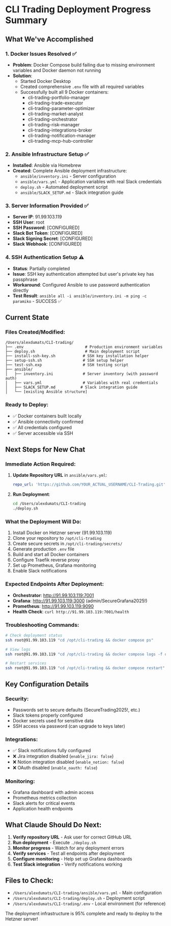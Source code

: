# CLI Trading Deployment Progress Summary

## What We've Accomplished

### 1. **Docker Issues Resolved** ✅

- **Problem**: Docker Compose build failing due to missing environment variables and Docker daemon not running
- **Solution**:
  - Started Docker Desktop
  - Created comprehensive `.env` file with all required variables
  - Successfully built all 9 Docker containers:
    - cli-trading-portfolio-manager
    - cli-trading-trade-executor
    - cli-trading-parameter-optimizer
    - cli-trading-market-analyst
    - cli-trading-orchestrator
    - cli-trading-risk-manager
    - cli-trading-integrations-broker
    - cli-trading-notification-manager
    - cli-trading-mcp-hub-controller

### 2. **Ansible Infrastructure Setup** ✅

- **Installed**: Ansible via Homebrew
- **Created**: Complete Ansible deployment infrastructure:
  - `ansible/inventory.ini` - Server configuration
  - `ansible/vars.yml` - Application variables with real Slack credentials
  - `deploy.sh` - Automated deployment script
  - `ansible/SLACK_SETUP.md` - Slack integration guide

### 3. **Server Information Provided** ✅

- **Server IP**: 91.99.103.119
- **SSH User**: root
- **SSH Password**: [CONFIGURED]
- **Slack Bot Token**: [CONFIGURED]
- **Slack Signing Secret**: [CONFIGURED]
- **Slack Webhook**: [CONFIGURED]

### 4. **SSH Authentication Setup** ⚠️

- **Status**: Partially completed
- **Issue**: SSH key authentication attempted but user's private key has passphrase
- **Workaround**: Configured Ansible to use password authentication directly
- **Test Result**: `ansible all -i ansible/inventory.ini -m ping -c paramiko` - SUCCESS ✅

## Current State

### Files Created/Modified:

```
/Users/alexdumats/CLI-trading/
├── .env                           # Production environment variables
├── deploy.sh                      # Main deployment script
├── install-ssh-key.sh            # SSH key installation helper
├── setup-ssh.sh                  # SSH setup helper
├── test-ssh.exp                  # SSH testing script
├── ansible/
│   ├── inventory.ini             # Server inventory (with password auth)
│   ├── vars.yml                  # Variables with real credentials
│   ├── SLACK_SETUP.md           # Slack integration guide
│   └── [existing Ansible structure]
```

### Ready to Deploy:

- ✅ Docker containers built locally
- ✅ Ansible connectivity confirmed
- ✅ All credentials configured
- ✅ Server accessible via SSH

## Next Steps for New Chat

### Immediate Action Required:

1. **Update Repository URL** in `ansible/vars.yml`:

   ```yaml
   repo_url: 'https://github.com/YOUR_ACTUAL_USERNAME/CLI-Trading.git'
   ```

2. **Run Deployment**:
   ```bash
   cd /Users/alexdumats/CLI-trading
   ./deploy.sh
   ```

### What the Deployment Will Do:

1. Install Docker on Hetzner server (91.99.103.119)
2. Clone your repository to `/opt/cli-trading`
3. Create secure secrets in `/opt/cli-trading/secrets/`
4. Generate production `.env` file
5. Build and start all Docker containers
6. Configure Traefik reverse proxy
7. Set up Prometheus, Grafana monitoring
8. Enable Slack notifications

### Expected Endpoints After Deployment:

- **Orchestrator**: http://91.99.103.119:7001
- **Grafana**: http://91.99.103.119:3000 (admin/SecureGrafana2025!)
- **Prometheus**: http://91.99.103.119:9090
- **Health Check**: `curl http://91.99.103.119:7001/health`

### Troubleshooting Commands:

```bash
# Check deployment status
ssh root@91.99.103.119 "cd /opt/cli-trading && docker compose ps"

# View logs
ssh root@91.99.103.119 "cd /opt/cli-trading && docker compose logs -f orchestrator"

# Restart services
ssh root@91.99.103.119 "cd /opt/cli-trading && docker compose restart"
```

## Key Configuration Details

### Security:

- Passwords set to secure defaults (SecureTrading2025!, etc.)
- Slack tokens properly configured
- Docker secrets used for sensitive data
- SSH access via password (can upgrade to keys later)

### Integrations:

- ✅ Slack notifications fully configured
- ❌ Jira integration disabled (`enable_jira: false`)
- ❌ Notion integration disabled (`enable_notion: false`)
- ❌ OAuth disabled (`enable_oauth: false`)

### Monitoring:

- Grafana dashboard with admin access
- Prometheus metrics collection
- Slack alerts for critical events
- Application health endpoints

## What Claude Should Do Next:

1. **Verify repository URL** - Ask user for correct GitHub URL
2. **Run deployment** - Execute `./deploy.sh`
3. **Monitor progress** - Watch for any deployment errors
4. **Verify services** - Test all endpoints after deployment
5. **Configure monitoring** - Help set up Grafana dashboards
6. **Test Slack integration** - Verify notifications working

## Files to Check:

- `/Users/alexdumats/CLI-trading/ansible/vars.yml` - Main configuration
- `/Users/alexdumats/CLI-trading/deploy.sh` - Deployment script
- `/Users/alexdumats/CLI-trading/.env` - Local environment (for reference)

The deployment infrastructure is 95% complete and ready to deploy to the Hetzner server!
